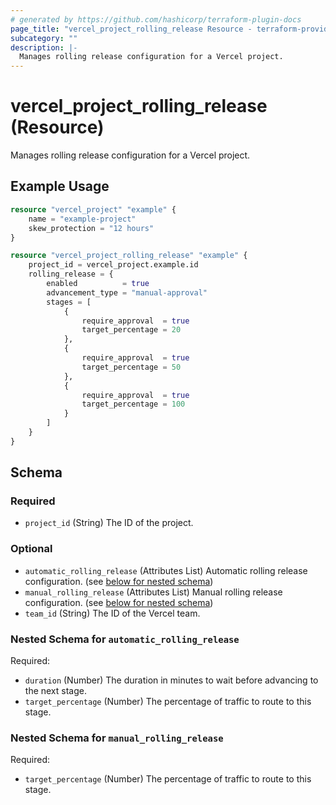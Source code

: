 ```yaml
---
# generated by https://github.com/hashicorp/terraform-plugin-docs
page_title: "vercel_project_rolling_release Resource - terraform-provider-vercel"
subcategory: ""
description: |-
  Manages rolling release configuration for a Vercel project.
---
```


# vercel_project_rolling_release (Resource)

Manages rolling release configuration for a Vercel project.

## Example Usage

```terraform
resource "vercel_project" "example" {
	name = "example-project"
	skew_protection = "12 hours"
}

resource "vercel_project_rolling_release" "example" {
	project_id = vercel_project.example.id
	rolling_release = {
		enabled          = true
		advancement_type = "manual-approval"
		stages = [
			{
				require_approval  = true
				target_percentage = 20
			},
			{
				require_approval  = true
				target_percentage = 50
			},
			{
				require_approval  = true
				target_percentage = 100
			}
		]
	}
}
```

<!-- schema generated by tfplugindocs -->
## Schema

### Required

- `project_id` (String) The ID of the project.

### Optional

- `automatic_rolling_release` (Attributes List) Automatic rolling release configuration. (see [below for nested schema](#nestedatt--automatic_rolling_release))
- `manual_rolling_release` (Attributes List) Manual rolling release configuration. (see [below for nested schema](#nestedatt--manual_rolling_release))
- `team_id` (String) The ID of the Vercel team.

<a id="nestedatt--automatic_rolling_release"></a>
### Nested Schema for `automatic_rolling_release`

Required:

- `duration` (Number) The duration in minutes to wait before advancing to the next stage.
- `target_percentage` (Number) The percentage of traffic to route to this stage.


<a id="nestedatt--manual_rolling_release"></a>
### Nested Schema for `manual_rolling_release`

Required:

- `target_percentage` (Number) The percentage of traffic to route to this stage.
